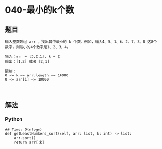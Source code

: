 # 040-最小的k个数

## 题目

```
输入整数数组 arr ，找出其中最小的 k 个数。例如，输入4、5、1、6、2、7、3、8 这8个数字，则最小的4个数字是1、2、3、4。

输入：arr = [3,2,1], k = 2
输出：[1,2] 或者 [2,1]

限制：
0 <= k <= arr.length <= 10000
0 <= arr[i] <= 10000
```

<br>

## 解法 


### Python

```
## Time: O(nlogn)
def getLeastNumbers_sort(self, arr: list, k: int) -> list:
	arr.sort()
	return arr[:k]
```

```

```